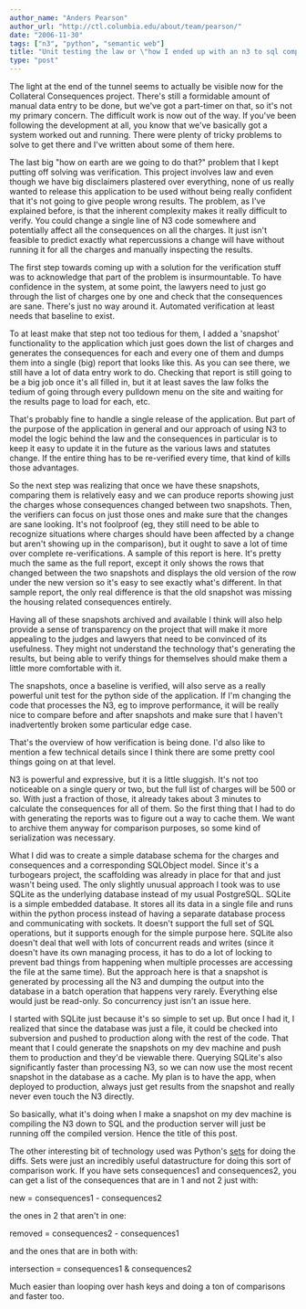 ```yaml
---
author_name: "Anders Pearson"
author_url: "http://ctl.columbia.edu/about/team/pearson/"
date: "2006-11-30"
tags: ["n3", "python", "semantic web"]
title: "Unit testing the law or \"how I ended up with an n3 to sql compiler\""
type: "post"
---
```


<p>The light at the end of the tunnel seems to actually be visible now for the Collateral Consequences project. There's still a formidable amount of manual data entry to be done, but we've got a part-timer on that, so it's not my primary concern. The difficult work is now out of the way. If you've been following the development at all, you know that we've basically got a system worked out and running. There were plenty of tricky problems to solve to get there and I've written about some of them here.</p>

<!--more-->

<p>The last big "how on earth are we going to do that?" problem that I kept putting off solving was verification. This project involves law and even though we have big disclaimers plastered over everything, none of us really wanted to release this application to be used without being really confident that it's not going to give people wrong results. The problem, as I've explained before, is that the inherent complexity makes it really difficult to verify. You could change a single line of N3 code somewhere and potentially affect all the consequences on all the charges. It just isn't feasible to predict exactly what repercussions a change will have without running it for all the charges and manually inspecting the results.</p>

<p>The first step towards coming up with a solution for the verification stuff was to acknowledge that part of the problem is insurmountable. To have confidence in the system, at some point, the lawyers need to just go through the list of charges one by one and check that the consequences are sane. There's just no way around it. Automated verification at least needs that baseline to exist.</p>

<p>To at least make that step not too tedious for them, I added a 'snapshot' functionality to the application which just goes down the list of charges and generates the consequences for each and every one of them and dumps them into a single (big) report that looks like this. As you can see there, we still have a lot of data entry work to do. Checking that report is still going to be a big job once it's all filled in, but it at least saves the law folks the tedium of going through every pulldown menu on the site and waiting for the results page to load for each, etc.</p>

<p>That's probably fine to handle a single release of the application. But part of the purpose of the application in general and our approach of using N3 to model the logic behind the law and the consequences in particular is to keep it easy to update it in the future as the various laws and statutes change. If the entire thing has to be re-verified every time, that kind of kills those advantages.</p>

<p>So the next step was realizing that once we have these snapshots, comparing them is relatively easy and we can produce reports showing just the charges whose consequences changed between two snapshots. Then, the verifiers can focus on just those ones and make sure that the changes are sane looking. It's not foolproof (eg, they still need to be able to recognize situations where charges should have been affected by a change but aren't showing up in the comparison), but it ought to save a lot of time over complete re-verifications. A sample of this report is here. It's pretty much the same as the full report, except it only shows the rows that changed between the two snapshots and displays the old version of the row under the new version so it's easy to see exactly what's different. In that sample report, the only real difference is that the old snapshot was missing the housing related consequences entirely.</p>

<p>Having all of these snapshots archived and available I think will also help provide a sense of transparency on the project that will make it more appealing to the judges and lawyers that need to be convinced of its usefulness. They might not understand the technology that's generating the results, but being able to verify things for themselves should make them a little more comfortable with it.</p>

<p>The snapshots, once a baseline is verified, will also serve as a really powerful unit test for the python side of the application. If I'm changing the code that processes the <span class="caps">N3, </span>eg to improve performance, it will be really nice to compare before and after snapshots and make sure that I haven't inadvertently broken some particular edge case.</p>

<p>That's the overview of how verification is being done. I'd also like to mention a few technical details since I think there are some pretty cool things going on at that level.</p>

<p>N3 is powerful and expressive, but it is a little sluggish. It's not too noticeable on a single query or two, but the full list of charges will be 500 or so. With just a fraction of those, it already takes about 3 minutes to calculate the consequences for all of them. So the first thing that I had to do with generating the reports was to figure out a way to cache them. We want to archive them anyway for comparison purposes, so some kind of serialization was necessary.</p>

<p>What I did was to create a simple database schema for the charges and consequences and a corresponding <span class="caps">SQLO</span>bject model. Since it's a turbogears project, the scaffolding was already in place for that and just wasn't being used. The only slightly unusual approach I took was to use <span class="caps">SQL</span>ite as the underlying database instead of my usual PostgreSQL. <span class="caps">SQL</span>ite is a simple embedded database. It stores all its data in a single file and runs within the python process instead of having a separate database process and communicating with sockets. It doesn't support the full set of <span class="caps">SQL </span>operations, but it supports enough for the simple purpose here. <span class="caps">SQL</span>ite also doesn't deal that well with lots of concurrent reads and writes (since it doesn't have its own managing process, it has to do a lot of locking to prevent bad things from happening when multiple processes are accessing the file at the same time). But the approach here is that a snapshot is generated by processing all the N3 and dumping the output into the database in a batch operation that happens very rarely. Everything else would just be read-only. So concurrency just isn't an issue here.</p>

<p>I started with <span class="caps">SQL</span>ite just because it's so simple to set up. But once I had it, I realized that since the database was just a file, it could be checked into subversion and pushed to production along with the rest of the code. That meant that I could generate the snapshots on my dev machine and push them to production and they'd be viewable there. Querying <span class="caps">SQL</span>ite's also significantly faster than processing <span class="caps">N3, </span>so we can now use the most recent snapshot in the database as a cache. My plan is to have the app, when deployed to production, always just get results from the snapshot and really never even touch the N3 directly.</p>

<p>So basically, what it's doing when I make a snapshot on my dev machine is compiling the N3 down to <span class="caps">SQL </span>and the production server will just be running off the compiled version. Hence the title of this post.</p>

<p>The other interesting bit of technology used was Python's <a href="http://docs.python.org/lib/types-set.html">sets</a> for doing the diffs. Sets were just an incredibly useful datastructure for doing this sort of comparison work. If you have sets consequences1 and consequences2, you can get a list of the consequences that are in 1 and not 2 just with:</p>

<p>      new = consequences1 - consequences2</p>

<p>the ones in 2 that aren't in one:</p>

<p>      removed = consequences2 - consequences1</p>

<p>and the ones that are in both with:</p>

<p>      intersection = consequences1 &amp; consequences2</p>

<p>Much easier than looping over hash keys and doing a ton of comparisons and faster too.</p>
